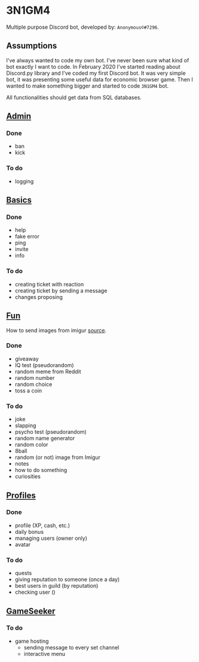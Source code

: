 # 3N1GM4
Multiple purpose Discord bot, developed by: `Anonymous©#7296`.

## Assumptions
I've always wanted to code my own bot. I've never been sure what kind of bot exactly I want to code.
In February 2020 I've started reading about Discord.py library and I've coded my first Discord bot.
It was very simple bot, it was presenting some useful data for economic browser game.
Then I wanted to make something bigger and started to code `3N1GM4` bot.

All functionalities should get data from SQL databases.

[comment]: <> (TODO - Add links to commands, leading to code) 

## [Admin](https://github.com/AnonymousX86/Enigma-Bot/blob/master/enigma/cogs/admin.py)

### Done
- ban
- kick

### To do
- logging


## [Basics](https://github.com/AnonymousX86/Enigma-Bot/blob/master/enigma/cogs/basics.py)

### Done
- help
- fake error
- ping
- invite
- info

### To do
- creating ticket with reaction
- creating ticket by sending a message
- changes proposing


## [Fun](https://github.com/AnonymousX86/Enigma-Bot/blob/master/enigma/cogs/fun.py)
How to send images from imigur [source](https://stackoverflow.com/questions/57043797/discord-py-getting-random-imgur-images).

### Done
- giveaway
- IQ test (pseudorandom)
- random meme from Reddit
- random number
- random choice
- toss a coin

### To do
- joke
- slapping
- psycho test (pseudorandom)
- random name generator
- random color
- 8ball
- random (or not) image from Imigur
- notes
- how to do something
- curiosities


## [Profiles](https://github.com/AnonymousX86/Enigma-Bot/blob/master/enigma/cogs/profiles.py)

### Done
- profile (XP, cash, etc.)
- daily bonus
- managing users (owner only)
- avatar

### To do
- quests
- giving reputation to someone (once a day)
- best users in guild (by reputation)
- checking user ()


## [GameSeeker](https://github.com/AnonymousX86/Enigma-Bot/blob/master/enigma/cogs/game_seeker.py)

### To do
- game hosting
  - sending message to every set channel
  - interactive menu

